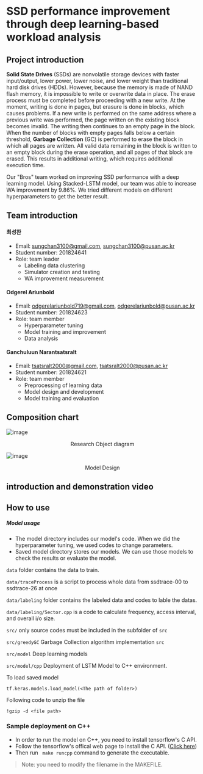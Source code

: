 # SSD performance improvement through deep learning-based workload analysis

## Project introduction
<b>Solid State Drives</b> (SSDs) are nonvolatile storage devices with faster input/output, lower power, lower noise, and lower weight than traditional hard disk drives (HDDs). However, because the memory is made of NAND flash memory, it is impossible to write or overwrite data in place. The erase process must be completed before proceeding with a new write. At the moment, writing is done in pages, but erasure is done in blocks, which causes problems. If a new write is performed on the same address where a previous write was performed, the page written on the existing block becomes invalid. The writing then continues to an empty page in the block. When the number of blocks with empty pages falls below a certain threshold, <b>Garbage Collection</b> (GC) is performed to erase the block in which all pages are written. All valid data remaining in the block is written to an empty block during the erase operation, and all pages of that block are erased. This results in additional writing, which requires additional execution time. 

Our "Bros" team worked on improving SSD performance with a deep learning model. Using Stacked-LSTM model, our team was able to increase WA improvement by 9.86%. We tried different models on different hyperparameters to get the better result.

## Team introduction

#### 최성찬
* Email: sungchan3100@gmail.com, sungchan3100@pusan.ac.kr
* Student number: 201824641
* Role: team leader
  - Labeling data clustering
  - Simulator creation and testing
  - WA improvement measurement

#### Odgerel Ariunbold
* Email: odgerelariunbold719@gmail.com, odgerelariunbold@pusan.ac.kr
* Student number: 201824623
* Role: team member 
  - Hyperparameter tuning
  - Model training and improvement
  - Data analysis

#### Ganchuluun Narantsatsralt
* Email: tsatsralt2000@gmail.com, tsatsralt2000@pusan.ac.kr
* Student number: 201824621
* Role: team member
  - Preprocessing of learning data
  - Model design and development
  - Model training and evaluation

## Composition chart

![image](https://user-images.githubusercontent.com/115723043/195658439-8393a8b0-ba13-46ac-a066-cf8f93f77b6e.png)
<div align="center">
  <p> Research Object diagram </p>
</div>

![image](https://user-images.githubusercontent.com/115723043/195658404-26ade6a7-19e4-479d-808b-e6cdc936f800.png)
<div align="center">
  <p> Model Design </p>
</div>

## introduction and demonstration video

## How to use

##### Model usage
- The model directory includes our model's code. When we did the hyperparameter tuning, we used codes to change parameters.
- Saved model directory stores our models. We can use those models to check the results or evaluate the model.

```data``` folder contains the data to train. 

  ```data/traceProcess``` is a script to process whole data from ssdtrace-00 to ssdtrace-26 at once

  ```data/labeling``` folder contains the labeled data and codes to lable the datas.

  ```data/labeling/Sector.cpp``` is a code to calculate frequency, access interval, and overall i/o size.

```src/``` only source codes must be included in the subfolder of ```src```   

```src/greedyGC``` Garbage Collection algorithm implementation ```src```

```src/model``` Deep learning models

```src/model/cpp``` Deployment of LSTM Model to C++ environment.




To load saved model
```
tf.keras.models.load_model(<The path of folder>)
```

Following code to unzip the file
```
!gzip -d <file path>
```
### Sample deployment on C++
+ In order to run the model on C++, you need to install tensorflow's C API.
+ Follow the tensorflow's offical web page to install the C API. ([Click here](https://www.tensorflow.org/install/lang_c))  
+ Then run ``` make runcpp``` command to generate the executable.
> Note: you need to modify the filename in the MAKEFILE. 
